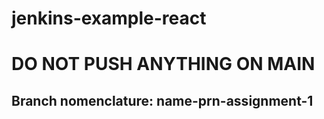 # jenkins-example-react

# DO NOT PUSH ANYTHING ON MAIN

## Branch nomenclature: name-prn-assignment-1
